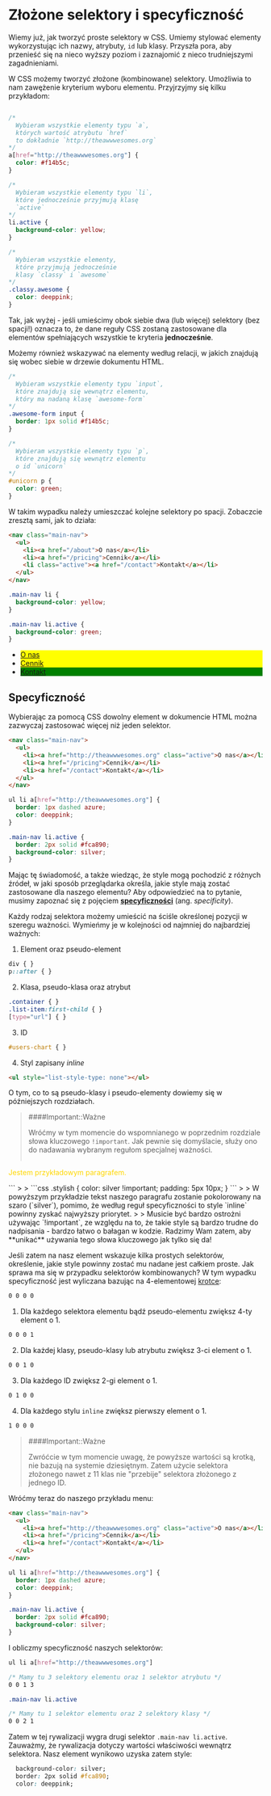 # Złożone selektory i specyficzność

Wiemy już, jak tworzyć proste selektory w CSS. Umiemy stylować elementy wykorzystując ich nazwy, atrybuty, `id` lub klasy. Przyszła pora, aby przenieść się na nieco wyższy poziom i zaznajomić z nieco trudniejszymi zagadnieniami.

W CSS możemy tworzyć złożone (kombinowane) selektory. Umożliwia to nam zawężenie kryterium wyboru elementu. Przyjrzyjmy się kilku przykładom:

```css

/* 
  Wybieram wszystkie elementy typu `a`, 
  których wartość atrybutu `href`
  to dokładnie `http://theawwwesomes.org`
*/
a[href="http://theawwwesomes.org"] {
  color: #f14b5c;
}

/*
  Wybieram wszystkie elementy typu `li`,
  które jednocześnie przyjmują klasę
  `active`
*/
li.active {
  background-color: yellow;
}

/*
  Wybieram wszystkie elementy,
  które przyjmują jednocześnie
  klasy `classy` i `awesome`
*/
.classy.awesome {
  color: deeppink;
}
```

Tak, jak wyżej - jeśli umieścimy obok siebie dwa (lub więcej) selektory (bez spacji!) oznacza to, że dane reguły CSS zostaną zastosowane dla elementów spełniających wszystkie te kryteria **jednocześnie**.

Możemy również wskazywać na elementy według relacji, w jakich znajdują się wobec siebie w drzewie dokumentu HTML.

```css
/*
  Wybieram wszystkie elementy typu `input`,
  które znajdują się wewnątrz elementu,
  który ma nadaną klasę `awesome-form`
*/
.awesome-form input {
  border: 1px solid #f14b5c;
}

/*
  Wybieram wszystkie elementy typu `p`,
  które znajdują się wewnątrz elementu
  o id `unicorn`
*/
#unicorn p {
  color: green;
}
```

W takim wypadku należy umieszczać kolejne selektory po spacji. Zobaczcie zresztą sami, jak to działa:

```html
<nav class="main-nav">
  <ul>
    <li><a href="/about">O nas</a></li>
    <li><a href="/pricing">Cennik</a></li>
    <li class="active"><a href="/contact">Kontakt</a></li>
  </ul>
</nav>
```

```css
.main-nav li {
  background-color: yellow;
}

.main-nav li.active {
  background-color: green;
}
```

<div class="example-wrapper">
  <nav class="main-nav">
    <ul>
      <li style="background-color: yellow;"><a href="">O nas</a></li>
      <li style="background-color: yellow;"><a href="">Cennik</a></li>
      <li style="background-color: green;"><a href="">Kontakt</a></li>
    </ul>
  </nav>
</div>

## Specyficzność

Wybierając za pomocą CSS dowolny element w dokumencie HTML można zazwyczaj zastosować więcej niż jeden selektor.

```html
<nav class="main-nav">
  <ul>
    <li><a href="http://theawwwesomes.org" class="active">O nas</a></li>
    <li><a href="/pricing">Cennik</a></li>
    <li><a href="/contact">Kontakt</a></li>
  </ul>
</nav>
```

```css
ul li a[href="http://theawwwesomes.org"] {
  border: 1px dashed azure;
  color: deeppink;
}

.main-nav li.active {
  border: 2px solid #fca890;
  background-color: silver;
}
```

Mając tę świadomość, a także wiedząc, że style mogą pochodzić z różnych źródeł, w jaki sposób przeglądarka określa, jakie style mają zostać zastosowane dla naszego elementu? Aby odpowiedzieć na to pytanie, musimy zapoznać się z pojęciem [**specyficzności**](https://css-tricks.com/specifics-on-css-specificity/) (ang. *specificity*).

Każdy rodzaj selektora możemy umieścić na ściśle określonej pozycji w szeregu ważności. Wymieńmy je w kolejności od najmniej do najbardziej ważnych:

1) Element oraz pseudo-element

```css
div { }
p::after { }
```

2) Klasa, pseudo-klasa oraz atrybut

```css
.container { }
.list-item:first-child { }
[type="url"] { }
```

3) ID

```css
#users-chart { }
```
4) Styl zapisany *inline*

```html
<ul style="list-style-type: none"></ul>
```

O tym, co to są pseudo-klasy i pseudo-elementy dowiemy się w późniejszych rozdziałach.

> ####Important::Ważne
>
> Wróćmy w tym momencie do wspomnianego w poprzednim rozdziale słowa kluczowego `!important`. Jak pewnie się domyślacie, służy ono do nadawania wybranym regułom specjalnej ważności.
>
> ```html
<p class="stylish" style="color: gold">Jestem przykładowym paragrafem.</p>
```
>
> ```css
.stylish {
  color: silver !important;
  padding: 5px 10px;
}
```
>
> W powyższym przykładzie tekst naszego paragrafu zostanie pokolorowany na szaro (`silver`), pomimo, że według reguł specyficzności to style `inline` powinny zyskać najwyższy priorytet.
>
> Musicie być bardzo ostrożni używając `!important`, ze względu na to, że takie style są bardzo trudne do nadpisania - bardzo łatwo o bałagan w kodzie. Radzimy Wam zatem, aby **unikać** używania tego słowa kluczowego jak tylko się da!

Jeśli zatem na nasz element wskazuje kilka prostych selektorów, określenie, jakie style powinny zostać mu nadane jest całkiem proste. Jak sprawa ma się w przypadku selektorów kombinowanych? W tym wypadku specyficzność jest wyliczana bazując na 4-elementowej [krotce](https://pl.wikipedia.org/wiki/Krotka_%28struktura_danych%29):

```css
0 0 0 0
```

1) Dla każdego selektora elementu bądź pseudo-elementu zwiększ 4-ty element o 1.
```css
0 0 0 1
```

2) Dla każdej klasy, pseudo-klasy lub atrybutu zwiększ 3-ci element o 1.
```css
0 0 1 0
```

3) Dla każdego ID zwiększ 2-gi element o 1.
```css
0 1 0 0
```

4) Dla każdego stylu `inline` zwiększ pierwszy element o 1.
```css
1 0 0 0
```

>####Important::Ważne
>
> Zwróćcie w tym momencie uwagę, że powyższe wartości są krotką, nie bazują na systemie dziesiętnym. Zatem użycie selektora złożonego nawet z 11 klas nie "przebije" selektora złożonego z jednego ID.

Wróćmy teraz do naszego przykładu menu:

```html
<nav class="main-nav">
  <ul>
    <li><a href="http://theawwwesomes.org" class="active">O nas</a></li>
    <li><a href="/pricing">Cennik</a></li>
    <li><a href="/contact">Kontakt</a></li>
  </ul>
</nav>
```

```css
ul li a[href="http://theawwwesomes.org"] {
  border: 1px dashed azure;
  color: deeppink;
}

.main-nav li.active {
  border: 2px solid #fca890;
  background-color: silver;
}
```

I obliczmy specyficzność naszych selektorów:

```css
ul li a[href="http://theawwwesomes.org"] 

/* Mamy tu 3 selektory elementu oraz 1 selektor atrybutu */
0 0 1 3

.main-nav li.active 

/* Mamy tu 1 selektor elementu oraz 2 selektory klasy */
0 0 2 1
```

Zatem w tej rywalizacji wygra drugi selektor `.main-nav li.active`. Zauważmy, że rywalizacja dotyczy wartości właściwości wewnątrz selektora. Nasz element wynikowo uzyska zatem style:

```css
  background-color: silver;
  border: 2px solid #fca890;
  color: deeppink;
```